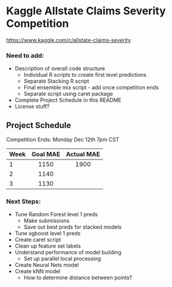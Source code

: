 # Kaggle Allstate Claims Severity Competition

https://www.kaggle.com/c/allstate-claims-severity

### Need to add:
- Description of overall code structure
	- Individual R scripts to create first level predictions
	- Separate Stacking R script
	- Final ensemble mix script - add once competition ends
	- Separate script using caret package
- Complete Project Schedule in this README
- License stuff?

## Project Schedule
Competition Ends: Monday Dec 12th 7pm CST


| Week   | Goal MAE   | Actual MAE |
| ------ |:----:|:----:|
| 1      | 1150 | 1900 |
| 2      | 1140 |      |
| 3		 | 1130 |      |




### Next Steps:
- Tune Random Forest level 1 preds
	- Make submissions
	- Save out best preds for stacked models
- Tune xgboost level 1 preds
- Create caret script
- Clean up feature set labels
- Understand performance of model building
	- Set up parallel local processing
- Create Neural Nets model
- Create kNN model
	- How to determine distance between points?









